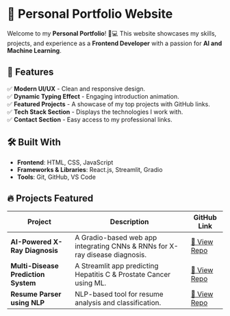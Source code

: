 # 🚀 Personal Portfolio Website

Welcome to my **Personal Portfolio**! 🎨💻 This website showcases my skills, projects, and experience as a **Frontend Developer** with a passion for **AI and Machine Learning**.

## 🌟 Features
✅ **Modern UI/UX** - Clean and responsive design.  
✅ **Dynamic Typing Effect** - Engaging introduction animation.  
✅ **Featured Projects** - A showcase of my top projects with GitHub links.  
✅ **Tech Stack Section** - Displays the technologies I work with.  
✅ **Contact Section** - Easy access to my professional links.  

## 🛠️ Built With
- **Frontend**: HTML, CSS, JavaScript  
- **Frameworks & Libraries**: React.js, Streamlit, Gradio  
- **Tools**: Git, GitHub, VS Code  

## 🔥 Projects Featured
| Project | Description | GitHub Link |
|---------|------------|-------------|
| **AI-Powered X-Ray Diagnosis** | A Gradio-based web app integrating CNNs & RNNs for X-ray disease diagnosis. | [🔗 View Repo](https://github.com/angelincelena/AI-Powered-X-Ray-Diagnosis-CNN-RNN) |
| **Multi-Disease Prediction System** | A Streamlit app predicting Hepatitis C & Prostate Cancer using ML. | [🔗 View Repo](https://github.com/angelincelena/Multi-Disease-Prediction-System-using-ML-with-Streamlit) |
| **Resume Parser using NLP** | NLP-based tool for resume analysis and classification. | [🔗 View Repo](https://github.com/angelincelena/Resume-Parser-using-NLP) |

